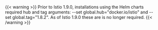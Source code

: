 ---
---
{{< warning >}}
Prior to Istio 1.9.0, installations using the Helm charts required hub and tag arguments:
--set global.hub="docker.io/istio" and --set global.tag="1.8.2". As of Istio
1.9.0 these are is no longer required.
{{< /warning >}}

